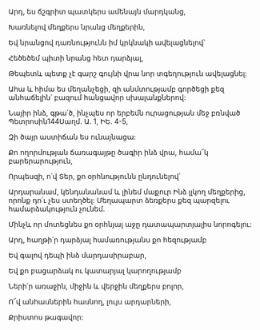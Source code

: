 Արդ, ես ճշգրիտ պատկերս ամենայն մարդկանց,


Խառնելով մեղքերս նրանց մեղքերին,


Եվ նրանցով դառնությունն իմ կրկնակի ավելացնելով՝


Հեծեծեմ պիտի նրանց հետ դարձյալ,


Թեպետև պետք չէ գարշ գույնի վրա նոր տգեղություն ավելացնել:


Ահա և հիմա ես մեղանչեցի, զի անմտությամբ գործեցի քեզ անհաճելին՝ բազում հանցավոր սխալանքներով:


Նայիր ինձ, գթա՛ծ, ինչպես որ երբեմն ուրացության մեջ բռնված Պետրոսին144Սաղմ. Ա. 1, ԻԵ. 4-5,


Զի ծայր աստիճան ես ունայնացա:


Քո ողորմության ճառագայթը ծագիր ինձ վրա, համա՜կ բարերարություն,


Որպեսզի, ո՛վ Տեր, քո օրհնությունն ընդունելով՝


Արդարանամ, կենդանանամ և լինեմ մաքուր Ինձ լլկող մեղքերից, որոնք դո՛ւ չես ստեղծել: Մեղապարտ ձեռքերս քեզ պարզելու համարձակություն չունեմ.


Մինչև որ մոտեցնես քո օրհնյալ աջը դատապարտյալիս նորոգելու:


Արդ, հաղթի՛ր դարձյալ համառությանս քո հեզությամբ


Եվ գալով դեպի ինձ մարդասիրաբար,


Եվ քո բացարձակ ու կատարյալ կարողությամբ


Ների՛ր առաջին, միջին և վերջին մեղքերս բոլոր,


Ո՜վ անհասներին հասնող, լույս արդարների,


Քրիստոս թագավոր: